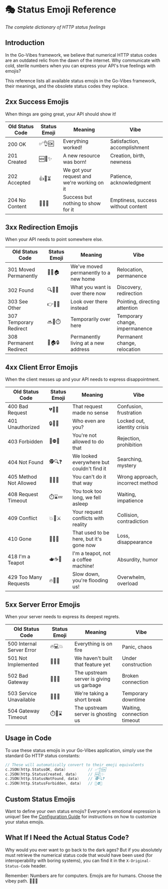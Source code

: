 # 🎭 Status Emoji Reference

_The complete dictionary of HTTP status feelings_

## Introduction

In the Go-Vibes framework, we believe that numerical HTTP status codes are an outdated relic from
the dawn of the internet. Why communicate with cold, sterile numbers when you can express your API's
true feelings with emojis?

This reference lists all available status emojis in the Go-Vibes framework, their meanings, and the
obsolete status codes they replace.

## 2xx Success Emojis

When things are going great, your API should show it!

| Old Status Code | Status Emoji | Meaning                                     | Vibe                               |
| --------------- | ------------ | ------------------------------------------- | ---------------------------------- |
| 200 OK          | ✅👌🆗       | Everything worked!                          | Satisfaction, accomplishment       |
| 201 Created     | 🆕👶✨       | A new resource was born!                    | Creation, birth, newness           |
| 202 Accepted    | 👍🙏⏳       | We got your request and we're working on it | Patience, acknowledgment           |
| 204 No Content  | 👻💨🚫       | Success but nothing to show for it          | Emptiness, success without content |

## 3xx Redirection Emojis

When your API needs to point somewhere else.

| Old Status Code        | Status Emoji | Meaning                               | Vibe                           |
| ---------------------- | ------------ | ------------------------------------- | ------------------------------ |
| 301 Moved Permanently  | 🏃🔄🏠       | We've moved permanently to a new home | Relocation, permanence         |
| 302 Found              | 🔍🔎👀       | What you want is over there now       | Discovery, redirection         |
| 303 See Other          | 👉👀🔄       | Look over there instead               | Pointing, directing attention  |
| 307 Temporary Redirect | 🔜🔄⏱️       | Temporarily over here                 | Temporary change, impermanence |
| 308 Permanent Redirect | 🔄🏠🔒       | Permanently living at a new address   | Permanent change, relocation   |

## 4xx Client Error Emojis

When the client messes up and your API needs to express disappointment.

| Old Status Code        | Status Emoji | Meaning                                   | Vibe                             |
| ---------------------- | ------------ | ----------------------------------------- | -------------------------------- |
| 400 Bad Request        | 💔👿😭       | That request made no sense                | Confusion, frustration           |
| 401 Unauthorized       | 🔒🚫🔑       | Who even are you?                         | Locked out, identity crisis      |
| 403 Forbidden          | 🚫⛔🙅       | You're not allowed to do that             | Rejection, prohibition           |
| 404 Not Found          | 🕵️🔍❓       | We looked everywhere but couldn't find it | Searching, mystery               |
| 405 Method Not Allowed | 📝🚫🤷       | You can't do it that way                  | Wrong approach, incorrect method |
| 408 Request Timeout    | ⏱️⌛💤       | You took too long, we fell asleep         | Waiting, impatience              |
| 409 Conflict           | 💥👊⚔️       | Your request conflicts with reality       | Collision, contradiction         |
| 410 Gone               | 🏃💨👋       | That used to be here, but it's gone now   | Loss, disappearance              |
| 418 I'm a Teapot       | 🫖☕🤪       | I'm a teapot, not a coffee machine!       | Absurdity, humor                 |
| 429 Too Many Requests  | 🔥🚒🧯       | Slow down, you're flooding us!            | Overwhelm, overload              |

## 5xx Server Error Emojis

When your server needs to express its deepest regrets.

| Old Status Code           | Status Emoji | Meaning                                  | Vibe                        |
| ------------------------- | ------------ | ---------------------------------------- | --------------------------- |
| 500 Internal Server Error | 🔥💻💥       | Everything is on fire                    | Panic, chaos                |
| 501 Not Implemented       | 🚧👷🔨       | We haven't built that feature yet        | Under construction          |
| 502 Bad Gateway           | 🚪❌🚧       | The upstream server is giving us garbage | Broken connection           |
| 503 Service Unavailable   | 🏥🔌❌       | We're taking a short break               | Temporary downtime          |
| 504 Gateway Timeout       | ⏱️🚪⌛       | The upstream server is ghosting us       | Waiting, connection timeout |

## Usage in Code

To use these status emojis in your Go-Vibes application, simply use the standard Go HTTP status
constants:

```go
// These will automatically convert to their emoji equivalents
c.JSON(http.StatusOK, data)          // ✅👌🆗
c.JSON(http.StatusCreated, data)     // 🆕👶✨
c.JSON(http.StatusNotFound, data)    // 🕵️🔍❓
c.JSON(http.StatusForbidden, data)   // 🚫⛔🙅
```

## Custom Status Emojis

Want to define your own status emojis? Everyone's emotional expression is unique! See the
[Configuration Guide](../getting-started/configuration.md) for instructions on how to customize your
status emojis.

## What If I Need the Actual Status Code?

Why would you ever want to go back to the dark ages? But if you absolutely must retrieve the
numerical status code that would have been used (for interoperability with boring systems), you can
find it in the `X-Original-Status-Code` header.

Remember: Numbers are for computers. Emojis are for humans. Choose the vibey path. 🧘‍♂️✨
